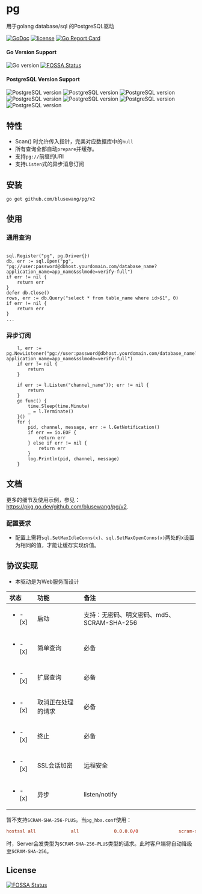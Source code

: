 # pg

用于golang database/sql 的PostgreSQL驱动

[![GoDoc](https://godoc.org/github.com/blusewang/pg?status.svg)](https://godoc.org/github.com/blusewang/pg)
[![license](http://img.shields.io/badge/license-MIT-red.svg?style=flat)](https://github.com/blusewang/pg/blob/master/LICENSE)
[![Go Report Card](https://goreportcard.com/badge/github.com/blusewang/pg)](https://goreportcard.com/report/github.com/blusewang/pg)

#### Go Version Support

![Go version](https://img.shields.io/badge/Go-1.20x-brightgreen.svg)
[![FOSSA Status](https://app.fossa.io/api/projects/git%2Bgithub.com%2Fblusewang%2Fpg.svg?type=shield)](https://app.fossa.io/projects/git%2Bgithub.com%2Fblusewang%2Fpg?ref=badge_shield)

#### PostgreSQL Version Support

![PostgreSQL version](https://img.shields.io/badge/PostgreSQL-10.5-brightgreen.svg)
![PostgreSQL version](https://img.shields.io/badge/PostgreSQL-11.4-brightgreen.svg)
![PostgreSQL version](https://img.shields.io/badge/PostgreSQL-12.0-brightgreen.svg)
![PostgreSQL version](https://img.shields.io/badge/PostgreSQL-13.0-brightgreen.svg)
![PostgreSQL version](https://img.shields.io/badge/PostgreSQL-14.0-brightgreen.svg)
![PostgreSQL version](https://img.shields.io/badge/PostgreSQL-15.0-brightgreen.svg)
![PostgreSQL version](https://img.shields.io/badge/PostgreSQL-16.0-brightgreen.svg)

## 特性

* Scan() 时允许传入指针，完美对应数据库中的`null`
* 所有查询全部自动`prepare`并缓存。
* 支持`pg://`前缀的URI
* 支持`Listen`式的异步消息订阅

## 安装

	go get github.com/blusewang/pg/v2

## 使用

### 通用查询

```golang

sql.Register("pg", pg.Driver{})
db, err := sql.Open("pg", "pg://user:password@dbhost.yourdomain.com/database_name?application_name=app_name&sslmode=verify-full")
if err != nil {
    return err
}
defer db.Close()
rows, err := db.Query("select * from table_name where id>$1", 0)
if err != nil {
    return err
}
...

```

### 异步订阅

```golang
    l, err := pg.NewListener("pg://user:password@dbhost.yourdomain.com/database_name?application_name=app_name&sslmode=verify-full")
    if err != nil {
        return
    }
    
    if err := l.Listen("channel_name")); err != nil {
        return        
    }
    go func() {
        time.Sleep(time.Minute)
        _ = l.Terminate()
    }()
    for {
        pid, channel, message, err := l.GetNotification()
        if err == io.EOF {
            return err
        } else if err != nil {
            return err
        }
        log.Println(pid, channel, message)
    }
```

## 文档

更多的细节及使用示例，参见： <https://pkg.go.dev/github.com/blusewang/pg/v2>.


### 配置要求

* 配置上需将`sql.SetMaxIdleConns(x)`、`sql.SetMaxOpenConns(x)`两处的x设置为相同的值，才能让缓存实现价值。

## 协议实现

- 本驱动是为Web服务而设计

| 状态                       | 功能        | 备注                            |
|:-------------------------|:----------|:------------------------------|
| <ul><li>- [x] </li></ul> | 启动        | 支持：无密码、明文密码、md5、SCRAM-SHA-256 |
| <ul><li>- [x] </li></ul> | 简单查询      | 必备                            |
| <ul><li>- [x] </li></ul> | 扩展查询      | 必备                            |
| <ul><li>- [x] </li></ul> | 取消正在处理的请求 | 必备                            |
| <ul><li>- [x] </li></ul> | 终止        | 必备                            |
| <ul><li>- [x] </li></ul> | SSL会话加密   | 远程安全                          |
| <ul><li>- [x] </li></ul> | 异步        | listen/notify                 |

暂不支持`SCRAM-SHA-256-PLUS`。当`pg_hba.conf`使用：
```conf
hostssl all             all             0.0.0.0/0               scram-sha-256 clientcert=verify-full
```
时，Server会发类型为`SCRAM-SHA-256-PLUS`类型的请求。此时客户端将自动降级至`SCRAM-SHA-256`。
## License

[![FOSSA Status](https://app.fossa.io/api/projects/git%2Bgithub.com%2Fblusewang%2Fpg.svg?type=large)](https://app.fossa.io/projects/git%2Bgithub.com%2Fblusewang%2Fpg?ref=badge_large)